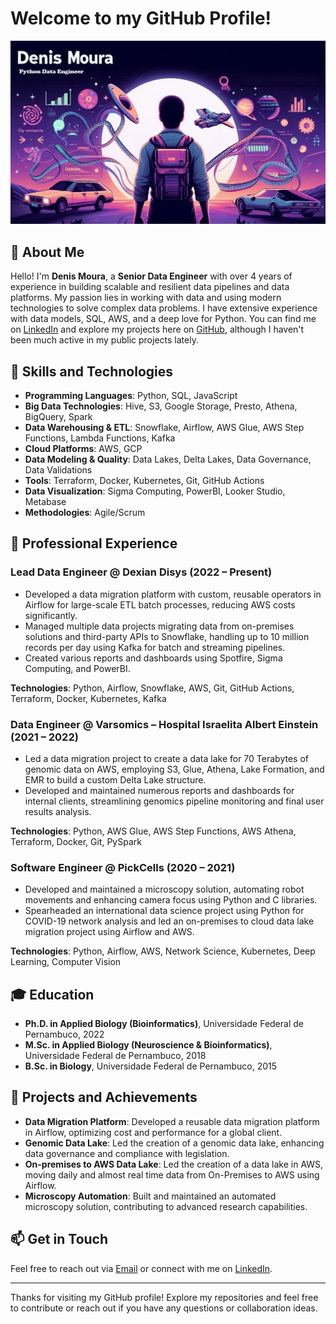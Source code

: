 # Welcome to my GitHub Profile!

![Profile Banner](https://github.com/mouradap/mouradap/blob/master/banner.jpeg)

## 👋 About Me

Hello! I'm **Denis Moura**, a **Senior Data Engineer** with over 4 years of experience in building scalable and resilient data pipelines and data platforms. My passion lies in working with data and using modern technologies to solve complex data problems. I have extensive experience with data models, SQL, AWS, and a deep love for Python. You can find me on [LinkedIn](https://www.linkedin.com/in/drmoura) and explore my projects here on [GitHub](https://github.com/mouradap), although I haven't been much active in my public projects lately.

## 🚀 Skills and Technologies

- **Programming Languages**: Python, SQL, JavaScript
- **Big Data Technologies**: Hive, S3, Google Storage, Presto, Athena, BigQuery, Spark
- **Data Warehousing & ETL**: Snowflake, Airflow, AWS Glue, AWS Step Functions, Lambda Functions, Kafka
- **Cloud Platforms**: AWS, GCP
- **Data Modeling & Quality**: Data Lakes, Delta Lakes, Data Governance, Data Validations
- **Tools**: Terraform, Docker, Kubernetes, Git, GitHub Actions
- **Data Visualization**: Sigma Computing, PowerBI, Looker Studio, Metabase
- **Methodologies**: Agile/Scrum

## 💼 Professional Experience

### Lead Data Engineer @ Dexian Disys (2022 – Present)
- Developed a data migration platform with custom, reusable operators in Airflow for large-scale ETL batch processes, reducing AWS costs significantly.
- Managed multiple data projects migrating data from on-premises solutions and third-party APIs to Snowflake, handling up to 10 million records per day using Kafka for batch and streaming pipelines.
- Created various reports and dashboards using Spotfire, Sigma Computing, and PowerBI.

**Technologies**: Python, Airflow, Snowflake, AWS, Git, GitHub Actions, Terraform, Docker, Kubernetes, Kafka

### Data Engineer @ Varsomics – Hospital Israelita Albert Einstein (2021 – 2022)
- Led a data migration project to create a data lake for 70 Terabytes of genomic data on AWS, employing S3, Glue, Athena, Lake Formation, and EMR to build a custom Delta Lake structure.
- Developed and maintained numerous reports and dashboards for internal clients, streamlining genomics pipeline monitoring and final user results analysis.

**Technologies**: Python, AWS Glue, AWS Step Functions, AWS Athena, Terraform, Docker, Git, PySpark

### Software Engineer @ PickCells (2020 – 2021)
- Developed and maintained a microscopy solution, automating robot movements and enhancing camera focus using Python and C libraries.
- Spearheaded an international data science project using Python for COVID-19 network analysis and led an on-premises to cloud data lake migration project using Airflow and AWS.

**Technologies**: Python, Airflow, AWS, Network Science, Kubernetes, Deep Learning, Computer Vision

## 🎓 Education

- **Ph.D. in Applied Biology (Bioinformatics)**, Universidade Federal de Pernambuco, 2022
- **M.Sc. in Applied Biology (Neuroscience & Bioinformatics)**, Universidade Federal de Pernambuco, 2018
- **B.Sc. in Biology**, Universidade Federal de Pernambuco, 2015

## 🌟 Projects and Achievements

- **Data Migration Platform**: Developed a reusable data migration platform in Airflow, optimizing cost and performance for a global client.
- **Genomic Data Lake**: Led the creation of a genomic data lake, enhancing data governance and compliance with legislation.
- **On-premises to AWS Data Lake**: Led the creation of a data lake in AWS, moving daily and almost real time data from On-Premises to AWS using Airflow.
- **Microscopy Automation**: Built and maintained an automated microscopy solution, contributing to advanced research capabilities.

## 📫 Get in Touch

Feel free to reach out via [Email](mailto:drmouradap@gmail.com) or connect with me on [LinkedIn](https://www.linkedin.com/in/drmoura).

---

Thanks for visiting my GitHub profile! Explore my repositories and feel free to contribute or reach out if you have any questions or collaboration ideas.
